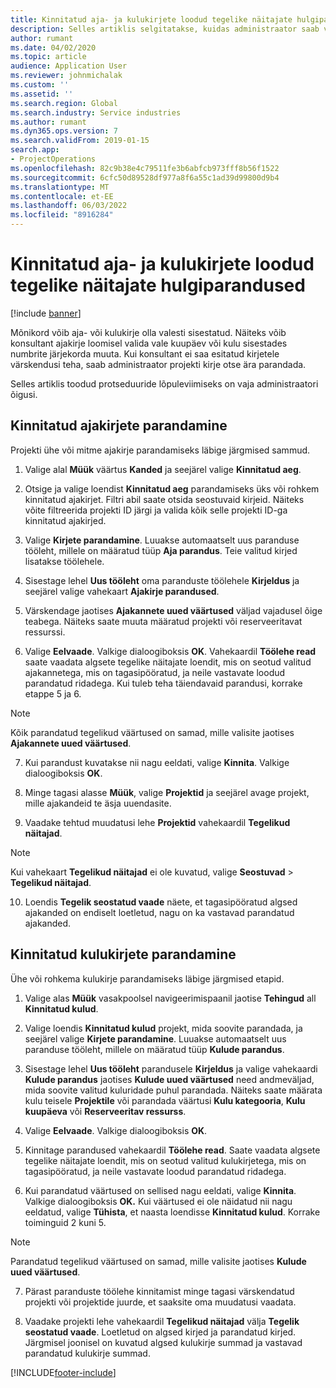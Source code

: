 ```yaml
---
title: Kinnitatud aja- ja kulukirjete loodud tegelike näitajate hulgiparandused
description: Selles artiklis selgitatakse, kuidas administraator saab varem kinnitatud aja- või kulukannetes üksikuid või hulgiparandusi teha, kui arveldamine pole lõpule viidud.
author: rumant
ms.date: 04/02/2020
ms.topic: article
audience: Application User
ms.reviewer: johnmichalak
ms.custom: ''
ms.assetid: ''
ms.search.region: Global
ms.search.industry: Service industries
ms.author: rumant
ms.dyn365.ops.version: 7
ms.search.validFrom: 2019-01-15
search.app:
- ProjectOperations
ms.openlocfilehash: 82c9b38e4c79511fe3b6abfcb973fff8b56f1522
ms.sourcegitcommit: 6cfc50d89528df977a8f6a55c1ad39d99800d9b4
ms.translationtype: MT
ms.contentlocale: et-EE
ms.lasthandoff: 06/03/2022
ms.locfileid: "8916284"
---
```

# <a name="bulk-corrections-of-actuals-created-by-approved-time-and-expense-entries"></a>Kinnitatud aja- ja kulukirjete loodud tegelike näitajate hulgiparandused

[!include [banner](../includes/psa-now-project-operations.md)]

Mõnikord võib aja- või kulukirje olla valesti sisestatud. Näiteks võib konsultant ajakirje loomisel valida vale kuupäev või kulu sisestades numbrite järjekorda muuta. Kui konsultant ei saa esitatud kirjetele värskendusi teha, saab administraator projekti kirje otse ära parandada.

Selles artiklis toodud protseduuride lõpuleviimiseks on vaja administraatori õigusi.

## <a name="correct-approved-time-entries"></a>Kinnitatud ajakirjete parandamine     

Projekti ühe või mitme ajakirje parandamiseks läbige järgmised sammud.

1. Valige alal **Müük** väärtus **Kanded** ja seejärel valige **Kinnitatud aeg**. 

2. Otsige ja valige loendist **Kinnitatud aeg** parandamiseks üks või rohkem kinnitatud ajakirjet. Filtri abil saate otsida seostuvaid kirjeid. Näiteks võite filtreerida projekti ID järgi ja valida kõik selle projekti ID-ga kinnitatud ajakirjed.

3. Valige **Kirjete parandamine**. Luuakse automaatselt uus paranduse tööleht, millele on määratud tüüp **Aja parandus**. Teie valitud kirjed lisatakse töölehele. 

4. Sisestage lehel **Uus tööleht** oma paranduste töölehele **Kirjeldus** ja seejärel valige vahekaart **Ajakirje parandused**.  
5. Värskendage jaotises **Ajakannete uued väärtused** väljad vajadusel õige teabega. Näiteks saate muuta määratud projekti või reserveeritavat ressurssi.

6. Valige **Eelvaade**. Valkige dialoogiboksis **OK**. Vahekaardil **Töölehe read** saate vaadata algsete tegelike näitajate loendit, mis on seotud valitud ajakannetega, mis on tagasipööratud, ja neile vastavate loodud parandatud ridadega. Kui tuleb teha täiendavaid parandusi, korrake etappe 5 ja 6. 

> [!NOTE]
> Kõik parandatud tegelikud väärtused on samad, mille valisite jaotises **Ajakannete uued väärtused**.

7. Kui parandust kuvatakse nii nagu eeldati, valige **Kinnita**. Valkige dialoogiboksis **OK**.

8. Minge tagasi alasse **Müük**, valige **Projektid** ja seejärel avage projekt, mille ajakandeid te äsja uuendasite. 

9. Vaadake tehtud muudatusi lehe **Projektid** vahekaardil **Tegelikud näitajad**. 

> [!NOTE]
> Kui vahekaart **Tegelikud näitajad** ei ole kuvatud, valige **Seostuvad** > **Tegelikud näitajad**.  

10. Loendis **Tegelik seostatud vaade** näete, et tagasipööratud algsed ajakanded on endiselt loetletud, nagu on ka vastavad parandatud ajakanded. 


## <a name="correct-approved-expense-entries"></a>Kinnitatud kulukirjete parandamine

Ühe või rohkema kulukirje parandamiseks läbige järgmised etapid. 

1. Valige alas **Müük** vasakpoolsel navigeerimispaanil jaotise **Tehingud** all **Kinnitatud kulud**.

2. Valige loendis **Kinnitatud kulud** projekt, mida soovite parandada, ja seejärel valige **Kirjete parandamine**. Luuakse automaatselt uus paranduse tööleht, millele on määratud tüüp **Kulude parandus**. 

3. Sisestage lehel **Uus tööleht** parandusele **Kirjeldus** ja valige vahekaardi **Kulude parandus** jaotises **Kulude uued väärtused** need andmeväljad, mida soovite valitud kuluridade puhul parandada. Näiteks saate määrata kulu teisele **Projektile** või parandada väärtusi **Kulu kategooria**, **Kulu kuupäeva** või **Reserveeritav ressurss**.

4. Valige **Eelvaade**. Valkige dialoogiboksis **OK**. 

5. Kinnitage parandused vahekaardil **Töölehe read**. Saate vaadata algsete tegelike näitajate loendit, mis on seotud valitud kulukirjetega, mis on tagasipööratud, ja neile vastavate loodud parandatud ridadega.

6. Kui parandatud väärtused on sellised nagu eeldati, valige **Kinnita**. Valkige dialoogiboksis **OK.** Kui väärtused ei ole näidatud nii nagu eeldatud, valige **Tühista**, et naasta loendisse **Kinnitatud kulud**. Korrake toiminguid 2 kuni 5. 

> [!NOTE]
> Parandatud tegelikud väärtused on samad, mille valisite jaotises **Kulude uued väärtused**.

7. Pärast paranduste töölehe kinnitamist minge tagasi värskendatud projekti või projektide juurde, et saaksite oma muudatusi vaadata.  

8. Vaadake projekti lehe vahekaardil **Tegelikud näitajad** välja **Tegelik seostatud vaade**. Loetletud on algsed kirjed ja parandatud kirjed. Järgmisel joonisel on kuvatud algsed kulukirje summad ja vastavad parandatud kulukirje summad. 


[!INCLUDE[footer-include](../includes/footer-banner.md)]

